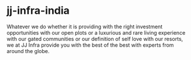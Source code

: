 # jj-infra-india
Whatever we do whether it is providing with the right investment opportunities with our open plots or a luxurious and rare living experience with our gated communities or our definition of self love with our resorts, we at JJ Infra provide you with the best of the best with experts from around the globe.
